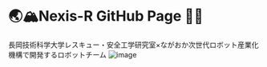 # 🌏🏔️Nexis-R GitHub Page 🤖🔥
長岡技術科学大学レスキュー・安全工学研究室×ながおか次世代ロボット産業化機構で開発するロボットチーム
![image](https://github.com/user-attachments/assets/e1f7d0ab-469d-4904-970c-0ee32d7a332f)
